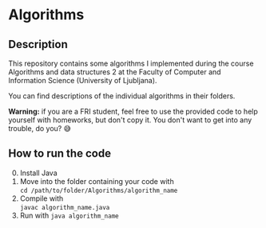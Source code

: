 # Algorithms
## Description

This repository contains some algorithms I implemented during the course Algorithms and data structures 2 at the Faculty of Computer and Information Science (University of Ljubljana).

You can find descriptions of the individual algorithms in their folders.

**Warning:** if you are a FRI student, feel free to use the provided code to help yourself with homeworks, but don't copy it. You don't want to get into any trouble, do you? 😅

## How to run the code

0. Install Java
1. Move into the folder containing your code with <br>  `cd /path/to/folder/Algorithms/algorithm_name`
2. Compile with <br>
   `javac algorithm_name.java`
3. Run with
   `java algorithm_name`